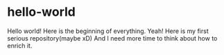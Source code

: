 # hello-world
Hello world! Here is the beginning of everything.
Yeah! Here is my first serious repository(maybe xD)
And I need more time to think about how to enrich it.
